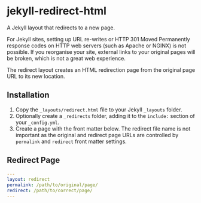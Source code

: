 # jekyll-redirect-html
A Jekyll layout that redirects to a new page.

For Jekyll sites, setting up URL re-writes or HTTP 301 Moved Permanently response codes on HTTP web servers (such as Apache or NGINX) is not possible. If you reorganise your site, external links to your original pages will be broken, which is not a great web experience.

The redirect layout creates an HTML redirection page from the original page URL to its new location.

## Installation

1. Copy the `_layouts/redirect.html` file to your Jekyll `_layouts` folder.
1. Optionally create a `_redirects` folder, adding it to the `include:` section of your `_config.yml`.
1. Create a page with the front matter below. The redirect file name is not important as the original and redirect page URLs are controlled by `permalink` and `redirect` front matter settings.

## Redirect Page
```yaml
---
layout: redirect
permalink: /path/to/original/page/
redirect: /path/to/correct/page/
---
```

